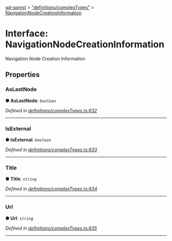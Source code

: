 [gd-sprest](../README.md) > ["definitions/complexTypes"](../modules/_definitions_complextypes_.md) > [NavigationNodeCreationInformation](../interfaces/_definitions_complextypes_.navigationnodecreationinformation.md)



# Interface: NavigationNodeCreationInformation


Navigation Node Creation Information


## Properties
<a id="aslastnode"></a>

###  AsLastNode

**●  AsLastNode**:  *`boolean`* 

*Defined in [definitions/complexTypes.ts:632](https://github.com/gunjandatta/sprest/blob/3de79f1/src/definitions/complexTypes.ts#L632)*





___

<a id="isexternal"></a>

###  IsExternal

**●  IsExternal**:  *`boolean`* 

*Defined in [definitions/complexTypes.ts:633](https://github.com/gunjandatta/sprest/blob/3de79f1/src/definitions/complexTypes.ts#L633)*





___

<a id="title"></a>

###  Title

**●  Title**:  *`string`* 

*Defined in [definitions/complexTypes.ts:634](https://github.com/gunjandatta/sprest/blob/3de79f1/src/definitions/complexTypes.ts#L634)*





___

<a id="url"></a>

###  Url

**●  Url**:  *`string`* 

*Defined in [definitions/complexTypes.ts:635](https://github.com/gunjandatta/sprest/blob/3de79f1/src/definitions/complexTypes.ts#L635)*





___


